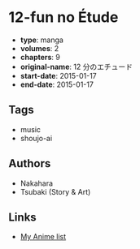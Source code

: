 # 12-fun no Étude

-   **type**: manga
-   **volumes**: 2
-   **chapters**: 9
-   **original-name**: 12 分のエチュード
-   **start-date**: 2015-01-17
-   **end-date**: 2015-01-17

## Tags

-   music
-   shoujo-ai

## Authors

-   Nakahara
-   Tsubaki (Story & Art)

## Links

-   [My Anime list](https://myanimelist.net/manga/86188/12-fun_no_%C3%89tude)
